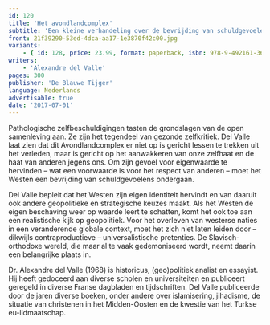 ```yaml
---
id: 120
title: 'Het avondlandcomplex'
subtitle: 'Een kleine verhandeling over de bevrijding van schuldgevoelens'
front: 21f39290-53ed-4dca-aa17-1e3870f42c00.jpg
variants:
    - { id: 128, price: 23.99, format: paperback, isbn: 978-9-492161-36-9 }
writers:
    - 'Alexandre del Valle'
pages: 300
publisher: 'De Blauwe Tijger'
language: Nederlands
advertisable: true
date: '2017-07-01'
---
```


Pathologische zelfbeschuldigingen tasten de grondslagen van de open samenleving aan. Ze zijn het tegendeel van gezonde zelfkritiek. Del Valle laat zien dat dit Avondlandcomplex er niet op is gericht lessen te trekken uit het verleden, maar is gericht op het aanwakkeren van onze zelfhaat en de haat van anderen jegens ons. Om zijn gevoel voor eigenwaarde te hervinden – wat een voorwaarde is voor het respect van anderen – moet het Westen een bevrijding van schuldgevoelens ondergaan.

Del Valle bepleit dat het Westen zijn eigen identiteit hervindt en van daaruit ook andere geopolitieke en strategische keuzes maakt. Als het Westen de eigen beschaving weer op waarde leert te schatten, komt het ook toe aan een realistische kijk op geopolitiek. Voor het overleven van westerse naties in een veranderende globale context, moet het zich niet laten leiden door – dikwijls contraproductieve – universalistische pretenties. De Slavisch-orthodoxe wereld, die maar al te vaak gedemoniseerd wordt, neemt daarin een belangrijke plaats in.

Dr. Alexandre del Valle (1968) is historicus, (geo)politiek analist en essayist. Hij heeft gedoceerd aan diverse scholen en universiteiten en publiceert geregeld in diverse Franse dagbladen en tijdschriften. Del Valle publiceerde door de jaren diverse boeken, onder andere over islamisering, jihadisme, de situatie van christenen in het Midden-Oosten en de kwestie van het Turkse eu-lidmaatschap.
